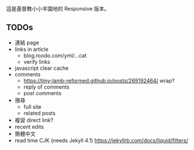 這是基督教小小羊園地的 Responsive 版本。

## TODOs
- 連結 page
- links in article
  - blog.roodo.com/yml/...cat
  - verify links
- javascript clear cache
- comments
  - https://tiny-lamb-reformed.github.io/posts/269192464/ wrap?
  - reply of comments
  - post comments
- 搜尋
  - full site
  - related posts
- 複習 direct link?
- recent edits
- 簡體中文
- read time CJK (needs Jekyll 4.1) https://jekyllrb.com/docs/liquid/filters/
